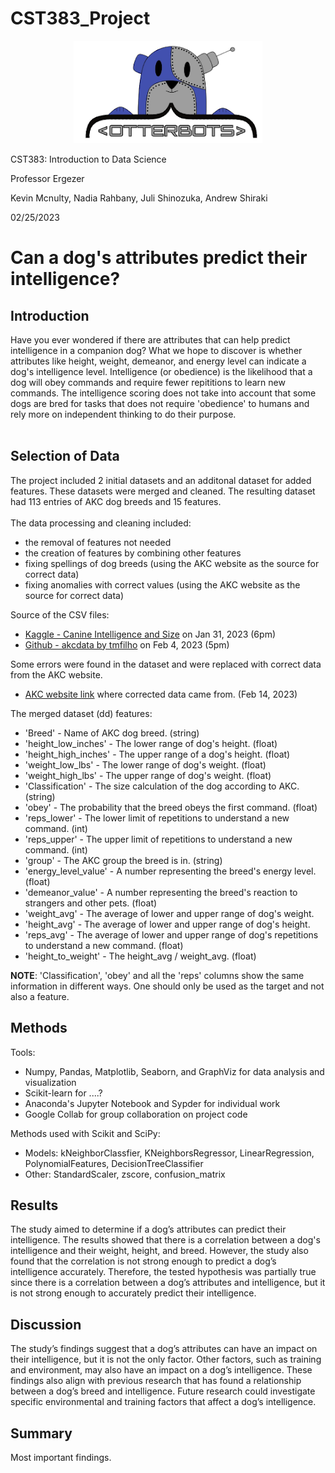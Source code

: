 # CST383_Project
<p align="center">
<img src="/images/otterbots_logo.png" />
<p>



CST383: Introduction to Data Science

Professor Ergezer

Kevin Mcnulty, Nadia Rahbany, Juli Shinozuka, Andrew Shiraki

02/25/2023

# Can a dog's attributes predict their intelligence?
  
## Introduction
Have you ever wondered if there are attributes that can help predict intelligence in a companion dog? What we hope to discover is whether attributes like height, weight, demeanor, and energy level can indicate a dog's intelligence level. Intelligence (or obedience) is the likelihood that a dog will obey commands and require fewer repititions to learn new commands. The intelligence scoring does not take into account that some dogs are bred for tasks that does not require 'obedience' to humans and rely more on independent thinking to do their purpose.<br><br> 

## Selection of Data
  
The project included 2 initial datasets and an additonal dataset for added features.  These datasets were merged and cleaned.  The resulting dataset had 113 entries of AKC dog breeds and 15 features.<br><br>
The data processing and cleaning included:
*   the removal of features not needed
*   the creation of features by combining other features
*   fixing spellings of dog breeds (using the AKC website as the source for correct data)
*   fixing anomalies with correct values (using the AKC website as the source for correct data)

Source of the CSV files:

*   [Kaggle - Canine Intelligence and Size](https://www.kaggle.com/datasets/thedevastator/canine-intelligence-and-size?select=AKC+Breed+Info.csv) on Jan 31, 2023 (6pm)
*   [Github - akcdata by tmfilho](https://github.com/tmfilho/akcdata) on Feb 4, 2023 (5pm)

Some errors were found in the dataset and were replaced with correct data from the AKC website.
*   [AKC website link](https://www.akc.org) where corrected data came from. (Feb 14, 2023)

The merged dataset (dd) features:
*   'Breed' - Name of AKC dog breed. (string)
*   'height_low_inches' - The lower range of dog's height. (float)
*   'height_high_inches' - The upper range of a dog's height. (float)
*   'weight_low_lbs' - The lower range of dog's weight. (float)
*   'weight_high_lbs' - The upper range of dog's weight. (float)
*   'Classification' - The size calculation of the dog according to AKC. (string)
*   'obey' - The probability that the breed obeys the first command. (float)
*   'reps_lower' - The lower limit of repetitions to understand a new command. (int)
*   'reps_upper' - The upper limit of repetitions to understand a new command. (int)
*   'group' - The AKC group the breed is in. (string)
*   'energy_level_value' - A number representing the breed's energy level. (float)
*   'demeanor_value' - A number representing the breed's reaction to strangers and other pets. (float)
*   'weight_avg' - The average of lower and upper range of dog's weight.
*   'height_avg' - The average of lower and upper range of dog's height.
*   'reps_avg' - The average of lower and upper range of dog's repetitions to understand a new command.  (float)
*   'height_to_weight' - The height_avg / weight_avg.  (float)

**NOTE**: 'Classification', 'obey' and all the 'reps' columns show the same information in different ways.  One should only be used as the target and not also a feature.

## Methods

Tools:
*   Numpy, Pandas, Matplotlib, Seaborn, and GraphViz for data analysis and visualization
*   Scikit-learn for ....?
*   Anaconda's Jupyter Notebook and Sypder for individual work
*   Google Collab for group collaboration on project code
 
Methods used with Scikit and SciPy:
*   Models: kNeighborClassfier, KNeighborsRegressor, LinearRegression, PolynomialFeatures, DecisionTreeClassifier
*   Other: StandardScaler, zscore, confusion_matrix

## Results
The study aimed to determine if a dog’s attributes can predict their intelligence. The results showed that there is a correlation between a dog's intelligence and their weight, height, and breed. However, the study also found that the correlation is not strong enough to predict a dog’s intelligence accurately. Therefore, the tested hypothesis was partially true since there is a correlation between a dog’s attributes and intelligence, but it is not strong enough to accurately predict their intelligence. 

## Discussion

The study’s findings suggest that a dog’s attributes can have an impact on their intelligence, but it is not the only factor. Other factors, such as training and environment, may also have an impact on a dog’s intelligence. These findings also align with previous research that has found a relationship between a dog’s breed and intelligence. Future research could investigate specific environmental and training factors that affect a dog’s intelligence.

## Summary

Most important findings.




